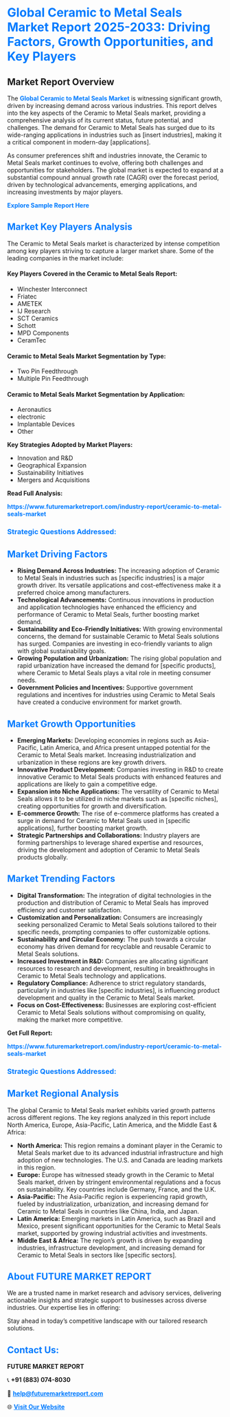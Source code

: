 <h1 style="color: #007BFF;">Global Ceramic to Metal Seals Market Report 2025-2033: Driving Factors, Growth Opportunities, and Key Players</h1>

<section id="overview">
<h2>Market Report Overview</h2>
<p>The <a href="https://www.futuremarketreport.com/industry-report/ceramic-to-metal-seals-market" style="color: #007BFF; text-decoration: none;"><strong>Global Ceramic to Metal Seals Market</strong></a> is witnessing significant growth, driven by increasing demand across various industries. This report delves into the key aspects of the Ceramic to Metal Seals market, providing a comprehensive analysis of its current status, future potential, and challenges. The demand for Ceramic to Metal Seals has surged due to its wide-ranging applications in industries such as [insert industries], making it a critical component in modern-day [applications].</p>
<p>As consumer preferences shift and industries innovate, the Ceramic to Metal Seals market continues to evolve, offering both challenges and opportunities for stakeholders. The global market is expected to expand at a substantial compound annual growth rate (CAGR) over the forecast period, driven by technological advancements, emerging applications, and increasing investments by major players.</p>
</section>

<section id="overview">
<p><a href="https://www.futuremarketreport.com/request-sample/reportId=115993" style="color: #007BFF; text-decoration: none;"><strong>Explore Sample Report Here</strong></a></p>
</section>

<section id="key-players">
<h2 style="color: #007BFF;">Market Key Players Analysis</h2>
<p>The Ceramic to Metal Seals market is characterized by intense competition among key players striving to capture a larger market share. Some of the leading companies in the market include:</p>
<h4>Key Players Covered in the Ceramic to Metal Seals Report:</h4>
<ul><li>Winchester Interconnect</li><li>Friatec</li><li>AMETEK</li><li>IJ Research</li><li>SCT Ceramics</li><li>Schott</li><li>MPD Components</li><li>CeramTec</li></ul>
<h4>Ceramic to Metal Seals Market Segmentation by Type:</h4>
<ul><li>Two Pin Feedthrough</li><li>Multiple Pin Feedthrough</li></ul>

<h4>Ceramic to Metal Seals Market Segmentation by Application:</h4>
<ul><li>Aeronautics</li><li>electronic</li><li>Implantable Devices</li><li>Other</li></ul>
<p><strong>Key Strategies Adopted by Market Players:</strong></p>
<ul>
<li>Innovation and R&D</li>
<li>Geographical Expansion</li>
<li>Sustainability Initiatives</li>
<li>Mergers and Acquisitions</li>
</ul>
</section>

<section>
<p><strong>Read Full Analysis: </strong></p><a href="https://www.futuremarketreport.com/industry-report/ceramic-to-metal-seals-market" style="color: #007BFF; text-decoration: none;"><strong>https://www.futuremarketreport.com/industry-report/ceramic-to-metal-seals-market</strong></a>
<h3 style="color: #007BFF;">Strategic Questions Addressed:</h3>
</section>

<section id="driving-factors">
<h2 style="color: #007BFF;">Market Driving Factors</h2>
<ul>
<li><strong>Rising Demand Across Industries:</strong> The increasing adoption of Ceramic to Metal Seals in industries such as [specific industries] is a major growth driver. Its versatile applications and cost-effectiveness make it a preferred choice among manufacturers.</li>
<li><strong>Technological Advancements:</strong> Continuous innovations in production and application technologies have enhanced the efficiency and performance of Ceramic to Metal Seals, further boosting market demand.</li>
<li><strong>Sustainability and Eco-Friendly Initiatives:</strong> With growing environmental concerns, the demand for sustainable Ceramic to Metal Seals solutions has surged. Companies are investing in eco-friendly variants to align with global sustainability goals.</li>
<li><strong>Growing Population and Urbanization:</strong> The rising global population and rapid urbanization have increased the demand for [specific products], where Ceramic to Metal Seals plays a vital role in meeting consumer needs.</li>
<li><strong>Government Policies and Incentives:</strong> Supportive government regulations and incentives for industries using Ceramic to Metal Seals have created a conducive environment for market growth.</li>
</ul>
</section>

<section id="growth-opportunities">
<h2 style="color: #007BFF;">Market Growth Opportunities</h2>
<ul>
<li><strong>Emerging Markets:</strong> Developing economies in regions such as Asia-Pacific, Latin America, and Africa present untapped potential for the Ceramic to Metal Seals market. Increasing industrialization and urbanization in these regions are key growth drivers.</li>
<li><strong>Innovative Product Development:</strong> Companies investing in R&D to create innovative Ceramic to Metal Seals products with enhanced features and applications are likely to gain a competitive edge.</li>
<li><strong>Expansion into Niche Applications:</strong> The versatility of Ceramic to Metal Seals allows it to be utilized in niche markets such as [specific niches], creating opportunities for growth and diversification.</li>
<li><strong>E-commerce Growth:</strong> The rise of e-commerce platforms has created a surge in demand for Ceramic to Metal Seals used in [specific applications], further boosting market growth.</li>
<li><strong>Strategic Partnerships and Collaborations:</strong> Industry players are forming partnerships to leverage shared expertise and resources, driving the development and adoption of Ceramic to Metal Seals products globally.</li>
</ul>
</section>

<section id="trending-factors">
<h2 style="color: #007BFF;">Market Trending Factors</h2>
<ul>
<li><strong>Digital Transformation:</strong> The integration of digital technologies in the production and distribution of Ceramic to Metal Seals has improved efficiency and customer satisfaction.</li>
<li><strong>Customization and Personalization:</strong> Consumers are increasingly seeking personalized Ceramic to Metal Seals solutions tailored to their specific needs, prompting companies to offer customizable options.</li>
<li><strong>Sustainability and Circular Economy:</strong> The push towards a circular economy has driven demand for recyclable and reusable Ceramic to Metal Seals solutions.</li>
<li><strong>Increased Investment in R&D:</strong> Companies are allocating significant resources to research and development, resulting in breakthroughs in Ceramic to Metal Seals technology and applications.</li>
<li><strong>Regulatory Compliance:</strong> Adherence to strict regulatory standards, particularly in industries like [specific industries], is influencing product development and quality in the Ceramic to Metal Seals market.</li>
<li><strong>Focus on Cost-Effectiveness:</strong> Businesses are exploring cost-efficient Ceramic to Metal Seals solutions without compromising on quality, making the market more competitive.</li>
</ul>
</section>

<section>
<p><strong>Get Full Report: </strong></p><a href="https://www.futuremarketreport.com/industry-report/ceramic-to-metal-seals-market" style="color: #007BFF; text-decoration: none;"><strong>https://www.futuremarketreport.com/industry-report/ceramic-to-metal-seals-market</strong></a>
<h3 style="color: #007BFF;">Strategic Questions Addressed:</h3>
</section>


<section id="regional-analysis">
<h2 style="color: #007BFF;">Market Regional Analysis</h2>
<p>The global Ceramic to Metal Seals market exhibits varied growth patterns across different regions. The key regions analyzed in this report include North America, Europe, Asia-Pacific, Latin America, and the Middle East & Africa:</p>
<ul>
<li><strong>North America:</strong> This region remains a dominant player in the Ceramic to Metal Seals market due to its advanced industrial infrastructure and high adoption of new technologies. The U.S. and Canada are leading markets in this region.</li>
<li><strong>Europe:</strong> Europe has witnessed steady growth in the Ceramic to Metal Seals market, driven by stringent environmental regulations and a focus on sustainability. Key countries include Germany, France, and the U.K.</li>
<li><strong>Asia-Pacific:</strong> The Asia-Pacific region is experiencing rapid growth, fueled by industrialization, urbanization, and increasing demand for Ceramic to Metal Seals in countries like China, India, and Japan.</li>
<li><strong>Latin America:</strong> Emerging markets in Latin America, such as Brazil and Mexico, present significant opportunities for the Ceramic to Metal Seals market, supported by growing industrial activities and investments.</li>
<li><strong>Middle East & Africa:</strong> The region’s growth is driven by expanding industries, infrastructure development, and increasing demand for Ceramic to Metal Seals in sectors like [specific sectors].</li>
</ul>
</section>

<footer>
<h2 style="color: #007BFF;">About FUTURE MARKET REPORT</h2>
<p>We are a trusted name in market research and advisory services, delivering actionable insights and strategic support to businesses across diverse industries. Our expertise lies in offering:</p>

<p>Stay ahead in today’s competitive landscape with our tailored research solutions.</p>

<h2 style="color: #007BFF;">Contact Us:</h2>
<p><strong>FUTURE MARKET REPORT</strong></p>
<p>📞 <strong>+91 (883) 074-8030</strong></p>
<p>📧 <strong><a href="mailto:help@futuremarketreport.com" style="color: #007BFF;">help@futuremarketreport.com</a></strong></p>
<p>🌐 <strong><a href="https://www.futuremarketreport.com/" style="color: #007BFF;">Visit Our Website</a></strong></p>
</footer>